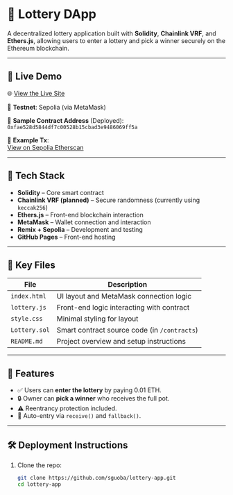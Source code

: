 # 🎲 Lottery DApp

A decentralized lottery application built with **Solidity**, **Chainlink VRF**, and **Ethers.js**, allowing users to enter a lottery and pick a winner securely on the Ethereum blockchain.

---

## 🔗 Live Demo

🌐 [View the Live Site](https://sguoba.github.io/lottery-app/)

📍 **Testnet**: Sepolia (via MetaMask)

🧾 **Sample Contract Address** (Deployed):  
`0xfae528d5844df7c00528b15cbad3e9486069ff5a`

🧪 **Example Tx**:  
[View on Sepolia Etherscan](https://sepolia.etherscan.io/tx/0x778d0d4c1bd2d9311dadde48ab83cdd5a192863bdf1d55b4c1626503ade60fc12)

---

## 🧱 Tech Stack

- **Solidity** – Core smart contract
- **Chainlink VRF (planned)** – Secure randomness (currently using `keccak256`)
- **Ethers.js** – Front-end blockchain interaction
- **MetaMask** – Wallet connection and interaction
- **Remix + Sepolia** – Development and testing
- **GitHub Pages** – Front-end hosting

---

## 📁 Key Files

| File         | Description                              |
|--------------|------------------------------------------|
| `index.html` | UI layout and MetaMask connection logic  |
| `lottery.js` | Front-end logic interacting with contract |
| `style.css`  | Minimal styling for layout                |
| `Lottery.sol`| Smart contract source code (in `/contracts`) |
| `README.md`  | Project overview and setup instructions   |

---

## 🧪 Features

- ✅ Users can **enter the lottery** by paying 0.01 ETH.
- 🔒 Owner can **pick a winner** who receives the full pot.
- ⚠️ Reentrancy protection included.
- 💬 Auto-entry via `receive()` and `fallback()`.

---


## 🛠 Deployment Instructions

1. Clone the repo:
   ```bash
   git clone https://github.com/sguoba/lottery-app.git
   cd lottery-app